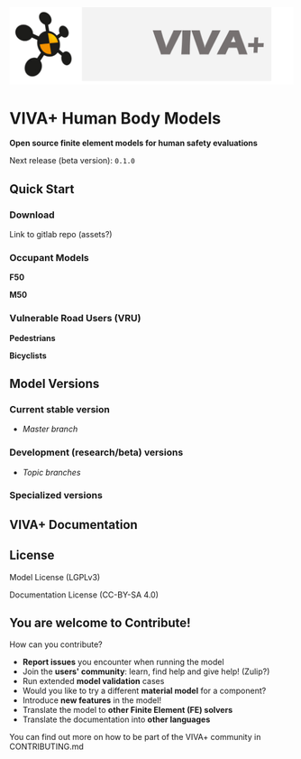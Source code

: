 
![viva-plus-logo](images/VIVA-plus-logo.png)

# **VIVA+ Human Body Models**

**Open source finite element models for human safety evaluations**

Next release (beta version): `0.1.0`

## **Quick Start**



### Download

Link to gitlab repo (assets?)



### Occupant Models

**F50**

**M50**

### Vulnerable Road Users (VRU)

**Pedestrians**

**Bicyclists**

## **Model Versions**

### Current stable version

- *Master branch*

### Development (research/beta) versions

- *Topic branches*

### Specialized versions


## **VIVA+ Documentation**

## **License**

Model License (LGPLv3)

Documentation License (CC-BY-SA 4.0)

## **You are welcome to Contribute!**

How can you contribute?

-  **Report issues** you encounter when running the model
- Join the **users' community**: learn, find help and give help! (Zulip?)
- Run extended **model validation** cases
- Would you like to try a different **material model** for a component?
- Introduce **new features** in the model!
- Translate the model to **other Finite Element (FE) solvers**
- Translate the documentation into **other languages**

You can find out more on how to be part of the VIVA+ community in CONTRIBUTING.md
